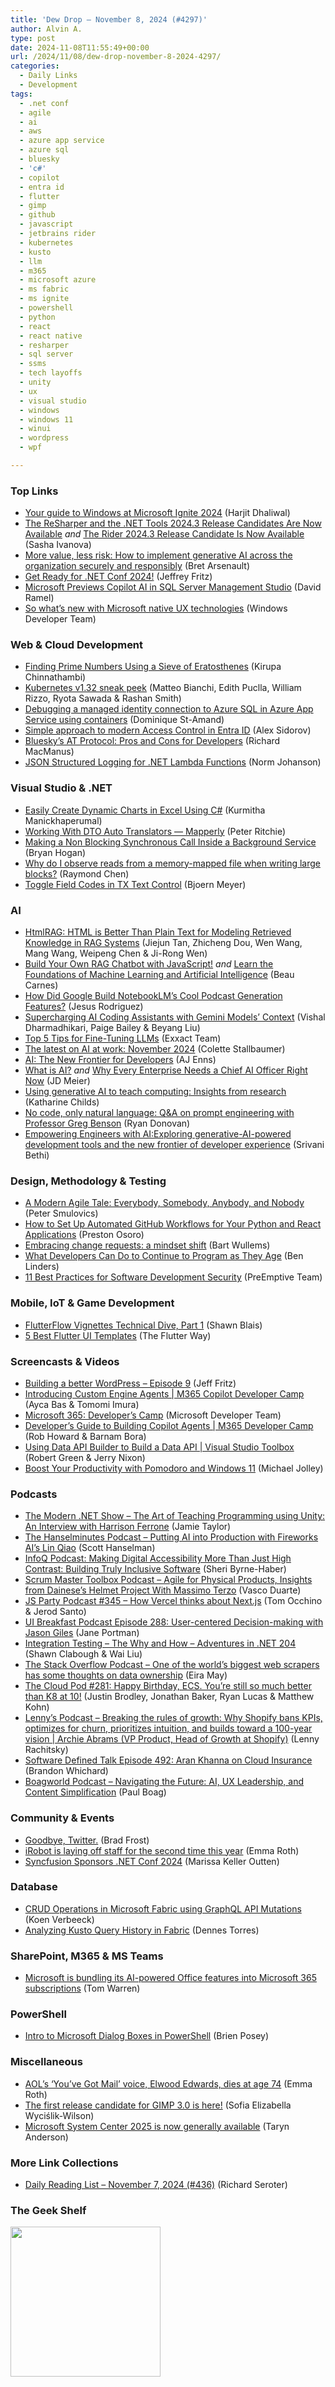 ```yaml
---
title: 'Dew Drop – November 8, 2024 (#4297)'
author: Alvin A.
type: post
date: 2024-11-08T11:55:49+00:00
url: /2024/11/08/dew-drop-november-8-2024-4297/
categories:
  - Daily Links
  - Development
tags:
  - .net conf
  - agile
  - ai
  - aws
  - azure app service
  - azure sql
  - bluesky
  - 'c#'
  - copilot
  - entra id
  - flutter
  - gimp
  - github
  - javascript
  - jetbrains rider
  - kubernetes
  - kusto
  - llm
  - m365
  - microsoft azure
  - ms fabric
  - ms ignite
  - powershell
  - python
  - react
  - react native
  - resharper
  - sql server
  - ssms
  - tech layoffs
  - unity
  - ux
  - visual studio
  - windows
  - windows 11
  - winui
  - wordpress
  - wpf

---
```

### <a name="top"></a>Top Links

  * <a href="https://techcommunity.microsoft.com/blog/windows-itpro-blog/your-guide-to-windows-at-microsoft-ignite-2024/4282344" target="_blank" rel="noopener">Your guide to Windows at Microsoft Ignite 2024</a> (Harjit Dhaliwal)
  * <a href="https://blog.jetbrains.com/dotnet/2024/11/07/rsrp-net-tools-2024-3-rc/" target="_blank" rel="noopener">The ReSharper and the .NET Tools 2024.3 Release Candidates Are Now Available</a> _and_ <a href="https://blog.jetbrains.com/dotnet/2024/11/07/the-rider-2024-3-rc/" target="_blank" rel="noopener">The Rider 2024.3 Release Candidate Is Now Available</a> (Sasha Ivanova)
  * <a href="https://www.microsoft.com/en-us/microsoft-cloud/blog/2024/11/04/more-value-less-risk-how-to-implement-generative-ai-across-the-organization-securely-and-responsibly/" target="_blank" rel="noopener">More value, less risk: How to implement generative AI across the organization securely and responsibly</a> (Bret Arsenault)
  * <a href="https://devblogs.microsoft.com/dotnet/get-ready-for-dotnet-conf-2024/" target="_blank" rel="noopener">Get Ready for .NET Conf 2024!</a> (Jeffrey Fritz)
  * <a href="https://visualstudiomagazine.com/Articles/2024/11/07/Microsoft-Previews-Copilot-in-SQL-Server-Management-Studio.aspx" target="_blank" rel="noopener">Microsoft Previews Copilot AI in SQL Server Management Studio</a> (David Ramel)
  * <a href="https://blogs.windows.com/windowsdeveloper/2024/11/07/so-whats-new-with-microsoft-native-ux-technologies/" target="_blank" rel="noopener">So what’s new with Microsoft native UX technologies</a> (Windows Developer Team)



### <a name="web"></a>Web & Cloud Development

  * <a href="https://www.kirupa.com/data_structures_algorithms/finding_prime_numbers_sieve_of_ertatosthenes.htm" target="_blank" rel="noopener">Finding Prime Numbers Using a Sieve of Eratosthenes</a> (Kirupa Chinnathambi)
  * <a href="https://kubernetes.io/blog/2024/11/08/kubernetes-1-32-upcoming-changes/" target="_blank" rel="noopener">Kubernetes v1.32 sneak peek</a> (Matteo Bianchi, Edith Puclla, William Rizzo, Ryota Sawada & Rashan Smith)
  * <a href="https://devblogs.microsoft.com/premier-developer/debugging-a-managed-identity-connection-to-azure-sql-in-azure-app-service-using-containers/" target="_blank" rel="noopener">Debugging a managed identity connection to Azure SQL in Azure App Service using containers</a> (Dominique St-Amand)
  * <a href="https://arinco.com.au/blog/simple-approach-to-modern-access-control-in-entra-id/" target="_blank" rel="noopener">Simple approach to modern Access Control in Entra ID</a> (Alex Sidorov)
  * <a href="https://thenewstack.io/blueskys-at-protocol-pros-and-cons-for-developers/" target="_blank" rel="noopener">Bluesky’s AT Protocol: Pros and Cons for Developers</a> (Richard MacManus)
  * <a href="https://aws.amazon.com/blogs/developer/structured-logging-for-net-lambda/" target="_blank" rel="noopener">JSON Structured Logging for .NET Lambda Functions</a> (Norm Johanson)



### <a name="dotnet"></a>Visual Studio & .NET

  * <a href="https://www.syncfusion.com/blogs/post/dynamic-charts-in-excel-using-csharp?utm_source=alvinashcraft&utm_medium=email&utm_campaign=alvinashcraft_blog_edmnov24" target="_blank" rel="noopener">Easily Create Dynamic Charts in Excel Using C#</a> (Kurmitha Manickhaperumal)
  * <a href="http://blog.peterritchie.com/posts/working-with-dto-auto-translators--mapperly" target="_blank" rel="noopener">Working With DTO Auto Translators &#8212; Mapperly</a> (Peter Ritchie)
  * <a href="https://nodogmablog.bryanhogan.net/2024/11/making-a-non-blocking-synchronous-call-inside-a-background-service/" target="_blank" rel="noopener">Making a Non Blocking Synchronous Call Inside a Background Service</a> (Bryan Hogan)
  * <a href="https://devblogs.microsoft.com/oldnewthing/20241107-00/?p=110486" target="_blank" rel="noopener">Why do I observe reads from a memory-mapped file when writing large blocks?</a> (Raymond Chen)
  * <a href="https://www.textcontrol.com/blog/2024/11/07/toggle-field-codes-in-tx-text-control/" target="_blank" rel="noopener">Toggle Field Codes in TX Text Control</a> (Bjoern Meyer)



### AI

  * <a href="https://arxiv.org/abs/2411.02959" target="_blank" rel="noopener">HtmlRAG: HTML is Better Than Plain Text for Modeling Retrieved Knowledge in RAG Systems</a> (Jiejun Tan, Zhicheng Dou, Wen Wang, Mang Wang, Weipeng Chen & Ji-Rong Wen)
  * <a href="https://www.freecodecamp.org/news/build-your-own-rag-chatbot-with-javascript/" target="_blank" rel="noopener">Build Your Own RAG Chatbot with JavaScript!</a> _and_ <a href="https://www.freecodecamp.org/news/learn-the-foundations-of-machine-learning-and-artificial-intelligence/" target="_blank" rel="noopener">Learn the Foundations of Machine Learning and Artificial Intelligence</a> (Beau Carnes)
  * <a href="https://jrodthoughts.medium.com/how-did-google-build-notebooklms-cool-podcast-generation-features-854e65738cfb?source=rss-46674a2c9422------2" target="_blank" rel="noopener">How Did Google Build NotebookLM’s Cool Podcast Generation Features?</a> (Jesus Rodriguez)
  * <a href="https://developers.googleblog.com/en/supercharging-ai-coding-assistants-with-massive-context/" target="_blank" rel="noopener">Supercharging AI Coding Assistants with Gemini Models&#8217; Context</a> (Vishal Dharmadhikari, Paige Bailey & Beyang Liu)
  * <a href="https://www.exxactcorp.com/blog/deep-learning/top-5-tips-for-fine-tuning-llms" target="_blank" rel="noopener">Top 5 Tips for Fine-Tuning LLMs</a> (Exxact Team)
  * <a href="https://www.microsoft.com/en-us/microsoft-365/blog/2024/11/07/the-latest-on-ai-at-work-november-2024/" target="_blank" rel="noopener">The latest on AI at work: November 2024</a> (Colette Stallbaumer)
  * <a href="https://devblogs.microsoft.com/premier-developer/ai-the-new-frontier-for-developers/" target="_blank" rel="noopener">AI: The New Frontier for Developers</a> (AJ Enns)
  * <a href="https://jdmeier.com/what-is-ai/" target="_blank" rel="noopener">What is AI?</a> _and_ <a href="https://jdmeier.com/why-every-enterprise-needs-a-chief-ai-officer/" target="_blank" rel="noopener">Why Every Enterprise Needs a Chief AI Officer Right Now</a> (JD Meier)
  * <a href="https://www.raspberrypi.org/blog/using-generative-ai-to-teach-computing-insights-from-research/" target="_blank" rel="noopener">Using generative AI to teach computing: Insights from research</a> (Katharine Childs)
  * <a href="https://stackoverflow.blog/2024/11/07/no-code-only-natural-language-q-and-a-on-prompt-engineering-with-professor-greg-benson/" target="_blank" rel="noopener">No code, only natural language: Q&A on prompt engineering with Professor Greg Benson</a> (Ryan Donovan)
  * <a href="https://slack.engineering/empowering-engineers-with-ai/" target="_blank" rel="noopener">Empowering Engineers with AI:Exploring generative-AI-powered development tools and the new frontier of developer experience</a> (Srivani Bethi)



### <a name="design"></a>Design, Methodology & Testing

  * <a href="https://dotneteers.net/a-modern-agile-tale-everybody-somebody-anybody-and-nobody/" target="_blank" rel="noopener">A Modern Agile Tale: Everybody, Somebody, Anybody, and Nobody</a> (Peter Smulovics)
  * <a href="https://www.freecodecamp.org/news/how-to-set-up-automated-github-workflows-for-python-react-apps/" target="_blank" rel="noopener">How to Set Up Automated GitHub Workflows for Your Python and React Applications</a> (Preston Osoro)
  * <a href="https://bartwullems.blogspot.com/2024/11/embracing-change-requests-mindset-shift.html" target="_blank" rel="noopener">Embracing change requests: a mindset shift</a> (Bart Wullems)
  * <a href="https://www.infoq.com/news/2024/11/continue-programm-software-aging/?utm_campaign=infoq_content&utm_source=infoq&utm_medium=feed&utm_term=global" target="_blank" rel="noopener">What Developers Can Do to Continue to Program as They Age</a> (Ben Linders)
  * <a href="https://www.preemptive.com/blog/software-development-security-best-practices/" target="_blank" rel="noopener">11 Best Practices for Software Development Security</a> (PreEmptive Team)



### <a name="mobile"></a>Mobile, IoT & Game Development

  * <a href="https://blog.gskinner.com/archives/2024/11/flutterflow-vignettes-technical-dive-part-1.html" target="_blank" rel="noopener">FlutterFlow Vignettes Technical Dive, Part 1</a> (Shawn Blais)
  * <a href="https://medium.com/flutter-community/5-best-flutter-ui-templates-141c9b60f28e?source=rss----86fb29d7cc6a---4" target="_blank" rel="noopener">5 Best Flutter UI Templates</a> (The Flutter Way)



### <a name="videos"></a>Screencasts & Videos

  * <a href="http://www.youtube.com/watch?v=ILTzBzZTZd4" target="_blank" rel="noopener">Building a better WordPress &#8211; Episode 9</a> (Jeff Fritz)
  * <a href="http://www.youtube.com/watch?v=-7r1zy5s_lw" target="_blank" rel="noopener">Introducing Custom Engine Agents | M365 Copilot Developer Camp</a> (Ayca Bas & Tomomi Imura)
  * <a href="http://www.youtube.com/watch?v=8dc6op4BZdU" target="_blank" rel="noopener">Microsoft 365: Developer&#8217;s Camp</a> (Microsoft Developer Team)
  * <a href="http://www.youtube.com/watch?v=SkpAicAt42U" target="_blank" rel="noopener">Developer&#8217;s Guide to Building Copilot Agents | M365 Developer Camp</a> (Rob Howard & Barnam Bora)
  * <a href="http://www.youtube.com/watch?v=YadKjVk-q0k" target="_blank" rel="noopener">Using Data API Builder to Build a Data API | Visual Studio Toolbox</a> (Robert Green & Jerry Nixon)
  * <a href="http://www.youtube.com/watch?v=dRDD0y3NU_U" target="_blank" rel="noopener">Boost Your Productivity with Pomodoro and Windows 11</a> (Michael Jolley)



### <a name="podcasts"></a>Podcasts

  * <a href="https://dotnetcore.show/season-7/the-art-of-teaching-programming-using-unity-an-interview-with-harrison-ferrone/" target="_blank" rel="noopener">The Modern .NET Show &#8211; The Art of Teaching Programming using Unity: An Interview with Harrison Ferrone</a> (Jamie Taylor)
  * <a href="https://www.hanselminutes.com/970/putting-ai-into-production-with-fireworks-ais-lin-qiao" target="_blank" rel="noopener">The Hanselminutes Podcast &#8211; Putting AI into Production with Fireworks AI&#8217;s Lin Qiao</a> (Scott Hanselman)
  * <a href="https://www.infoq.com/podcasts/digital-accessibility-inclusive-software/" target="_blank" rel="noopener">InfoQ Podcast: Making Digital Accessibility More Than Just High Contrast: Building Truly Inclusive Software</a> (Sheri Byrne-Haber)
  * <a href="https://scrummastertoolbox.libsyn.com/agile-for-physical-products-insights-from-daineses-helmet-project-with-massimo-terzo" target="_blank" rel="noopener">Scrum Master Toolbox Podcast &#8211; Agile for Physical Products, Insights from Dainese’s Helmet Project With Massimo Terzo</a> (Vasco Duarte)
  * <a href="https://changelog.com/jsparty/345" target="_blank" rel="noopener">JS Party Podcast #345 &#8211; How Vercel thinks about Next.js</a> (Tom Occhino & Jerod Santo)
  * <a href="http://www.uibreakfast.com/podcast" target="_blank" rel="noopener">UI Breakfast Podcast Episode 288: User-centered Decision-making with Jason Giles</a> (Jane Portman)
  * <a href="https://www.spreaker.com/episode/integration-testing-the-why-and-how-net-204--62635446" target="_blank" rel="noopener">Integration Testing &#8211; The Why and How &#8211; Adventures in .NET 204</a> (Shawn Clabough & Wai Liu)
  * <a href="https://stackoverflow.blog/2024/11/08/one-of-the-world-s-biggest-web-scrapers-has-some-thoughts-on-data-ownership/" target="_blank" rel="noopener">The Stack Overflow Podcast &#8211; One of the world’s biggest web scrapers has some thoughts on data ownership</a> (Eira May)
  * <a href="https://tcpfm.castos.com/episodes/281-happy-birthday-ecs-youre-still-so-much-better-than-k8-at-10" target="_blank" rel="noopener">The Cloud Pod #281: Happy Birthday, ECS. You&#8217;re still so much better than K8 at 10!</a> (Justin Brodley, Jonathan Baker, Ryan Lucas & Matthew Kohn)
  * <a href="https://www.lennysnewsletter.com/p/shopifys-growth-archie-abrams" target="_blank" rel="noopener">Lenny&#8217;s Podcast &#8211; Breaking the rules of growth: Why Shopify bans KPIs, optimizes for churn, prioritizes intuition, and builds toward a 100-year vision | Archie Abrams (VP Product, Head of Growth at Shopify)</a> (Lenny Rachitsky)
  * <a href="https://www.softwaredefinedtalk.com/492" target="_blank" rel="noopener">Software Defined Talk Episode 492: Aran Khanna on Cloud Insurance</a> (Brandon Whichard)
  * <a href="https://boagworld.com/season/rebooted/episode/006/" target="_blank" rel="noopener">Boagworld Podcast &#8211; Navigating the Future: AI, UX Leadership, and Content Simplification</a> (Paul Boag)



### <a name="events"></a>Community & Events

  * <a href="https://bradfrost.com/blog/post/goodbye-twitter/" target="_blank" rel="noopener">Goodbye, Twitter.</a> (Brad Frost)
  * <a href="https://www.theverge.com/2024/11/7/24290515/irobot-laying-off-staff-second-time-2024" target="_blank" rel="noopener">iRobot is laying off staff for the second time this year</a> (Emma Roth)
  * <a href="https://www.syncfusion.com/blogs/post/syncfusion-sponsors-net-conf-2024?utm_source=alvinashcraft&utm_medium=email&utm_campaign=alvinashcraft_blog_edmnov24" target="_blank" rel="noopener">Syncfusion Sponsors .NET Conf 2024</a> (Marissa Keller Outten)



### <a name="sql"></a>Database

  * <a href="https://www.mssqltips.com/sqlservertip/8113/crud-operations-in-microsoft-fabric-using-graphql-api-mutations/" target="_blank" rel="noopener">CRUD Operations in Microsoft Fabric using GraphQL API Mutations</a> (Koen Verbeeck)
  * <a href="https://www.red-gate.com/simple-talk/blogs/analyzing-kusto-query-history-in-fabric/" target="_blank" rel="noopener">Analyzing Kusto Query History in Fabric</a> (Dennes Torres)



### <a name="sp"></a>SharePoint, M365 & MS Teams

  * <a href="https://www.theverge.com/2024/11/7/24290268/microsoft-copilot-office-features-microsoft-365" target="_blank" rel="noopener">Microsoft is bundling its AI-powered Office features into Microsoft 365 subscriptions</a> (Tom Warren)



### <a name="ps"></a>PowerShell

  * <a href="https://www.itprotoday.com/powershell/intro-to-microsoft-dialog-boxes-in-powershell" target="_blank" rel="noopener">Intro to Microsoft Dialog Boxes in PowerShell</a> (Brien Posey)



### <a name="misc"></a>Miscellaneous

  * <a href="https://www.theverge.com/2024/11/7/24290700/elwood-edwards-aol-youve-got-mail-voice-obituary" target="_blank" rel="noopener">AOL’s ‘You’ve Got Mail’ voice, Elwood Edwards, dies at age 74</a> (Emma Roth)
  * <a href="https://betanews.com/2024/11/08/the-first-release-candidate-for-gimp-3-0-is-here/" target="_blank" rel="noopener">The first release candidate for GIMP 3.0 is here!</a> (Sofia Elizabella Wyciślik-Wilson)
  * <a href="https://www.microsoft.com/en-us/windows-server/blog/2024/11/06/microsoft-system-center-2025-is-now-generally-available/" target="_blank" rel="noopener">Microsoft System Center 2025 is now generally available</a> (Taryn Anderson)



### <a name="links"></a>More Link Collections

  * <a href="http://seroter.com/2024/11/07/daily-reading-list-november-7-2024-436/" target="_blank" rel="noopener">Daily Reading List – November 7, 2024 (#436)</a> (Richard Seroter)



### <a name="shelf"></a>The Geek Shelf

<a href="https://www.amazon.com/dp/1805120069/" target="_blank" rel="noopener"><img loading="lazy" decoding="async" width="240" height="240" style="border: 0px currentcolor; border-image: none; background-image: none;" src="https://m.media-amazon.com/images/I/411iGj7rW0L._SS135_.jpg" border="0" /></a>